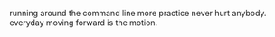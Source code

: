 running around the command line more practice never hurt anybody.
everyday moving forward is the motion.